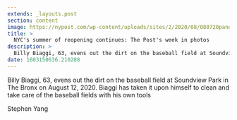 ```yaml
--- 
extends: _layouts.post 
section: content 
image: https://nypost.com/wp-content/uploads/sites/2/2020/08/080720pandemicpsychic40MATT-copy.jpg?quality=90&strip=all&w=1200 
title: > 
  NYC's summer of reopening continues: The Post's week in photos 
description: > 
  Billy Biaggi, 63, evens out the dirt on the baseball field at Soundview Park in The Bronx on August 12, 2020.Biaggi has taken it upon himself to clean and take care of the baseball fields with his own toolsStephen Yang 
date: 1603150636.210288 
--- 
```

<div><p>Billy Biaggi, 63, evens out the dirt on the baseball field at Soundview Park in The Bronx on August 12, 2020. Biaggi has taken it upon himself to clean and take care of the baseball fields with his own tools</p><p class="credit">Stephen Yang</p>
											</div>